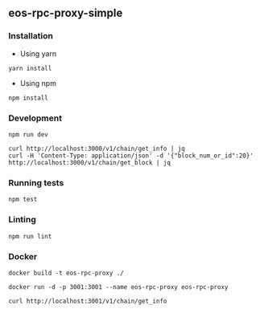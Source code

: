 ## eos-rpc-proxy-simple


### Installation

- Using yarn

```
yarn install
```

- Using npm

```
npm install
```

### Development

```
npm run dev

curl http://localhost:3000/v1/chain/get_info | jq
curl -H 'Content-Type: application/json' -d '{"block_num_or_id":20}' http://localhost:3000/v1/chain/get_block | jq
```

### Running tests

```
npm test
```

### Linting

```
npm run lint
```

### Docker

```
docker build -t eos-rpc-proxy ./

docker run -d -p 3001:3001 --name eos-rpc-proxy eos-rpc-proxy

curl http://localhost:3001/v1/chain/get_info
```
